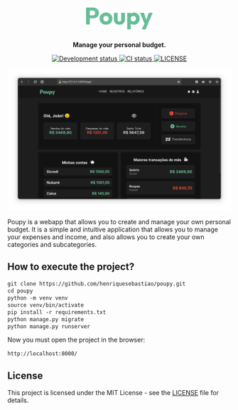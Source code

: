 <h1 align="center">
    <img src="utils/img/bitmap.png" alt="Poupy" width="150"/>
    <br>
</h1>

<p align="center"><strong>Manage your personal budget.</strong></p>

<p align="center">
  <a href="https://github.com/henriquesebastiao/poupy">
    <img src="https://img.shields.io/badge/Status-development-red" alt="Development status" />
  </a>
  <a href="https://github.com/henriquesebastiao/poupy/actions/workflows/ci.yml">
    <img src="https://github.com/henriquesebastiao/poupy/actions/workflows/ci.yml/badge.svg" alt="CI status"/>
  </a>
  <a href="https://github.com/henriquesebastiao/poupy/blob/main/LICENSE">
    <img alt="LICENSE" src="https://img.shields.io/github/license/henriquesebastiao/poupy"/>
  </a>
</p>

<p align="center">
  <img src="utils/img/screenshot.png" alt="Preview"/>
</p>

Poupy is a webapp that allows you to create and manage your own personal budget.
It is a simple and intuitive application that allows you to manage your expenses and income, and also allows you to
create your own categories and subcategories.

## How to execute the project?
```shell
git clone https://github.com/henriquesebastiao/poupy.git
cd poupy
python -m venv venv
source venv/bin/activate
pip install -r requirements.txt
python manage.py migrate
python manage.py runserver
```
Now you must open the project in the browser:
```
http://localhost:8000/
```


## License

This project is licensed under the MIT License - see the [LICENSE](LICENSE) file for details.

